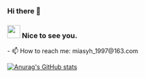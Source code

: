 ### Hi there 👋

<h3><img src="https://emojis.slackmojis.com/emojis/images/1531849430/4246/blob-sunglasses.gif?1531849430" width="30"/> Nice to see you.</h3>
- 📫 How to reach me: miasyh_1997@163.com

[![Anurag's GitHub stats](https://github-readme-stats.vercel.app/api?username=syh001&show_icons=true&theme=gruvbox)](https://github.com/anuraghazra/github-readme-stats)
<!--
**syh001/syh001** is a ✨ _special_ ✨ repository because its `README.md` (this file) appears on your GitHub profile.

Here are some ideas to get you started:

- 🔭 I’m currently working on ...
- 🌱 I’m currently learning ...
- 👯 I’m looking to collaborate on ...
- 🤔 I’m looking for help with ...
- 💬 Ask me about ...
- 📫 How to reach me: ...
- 😄 Pronouns: ...
- ⚡ Fun fact: ...
-->
